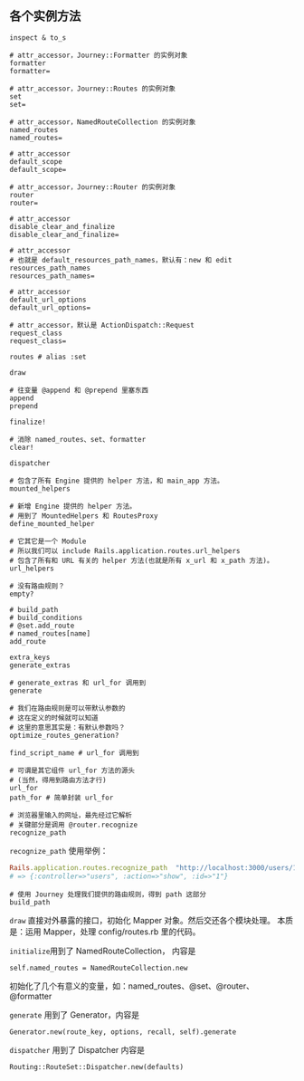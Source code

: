 ## 各个实例方法

```
inspect & to_s

# attr_accessor，Journey::Formatter 的实例对象
formatter
formatter=

# attr_accessor，Journey::Routes 的实例对象
set
set=

# attr_accessor，NamedRouteCollection 的实例对象
named_routes
named_routes=

# attr_accessor
default_scope
default_scope=

# attr_accessor，Journey::Router 的实例对象
router
router=

# attr_accessor
disable_clear_and_finalize
disable_clear_and_finalize=

# attr_accessor
# 也就是 default_resources_path_names，默认有：new 和 edit
resources_path_names
resources_path_names=

# attr_accessor
default_url_options
default_url_options=

# attr_accessor，默认是 ActionDispatch::Request
request_class
request_class=

routes # alias :set

draw

# 往变量 @append 和 @prepend 里塞东西
append
prepend

finalize!

# 消除 named_routes、set、formatter
clear!

dispatcher

# 包含了所有 Engine 提供的 helper 方法，和 main_app 方法。
mounted_helpers

# 新增 Engine 提供的 helper 方法。
# 用到了 MountedHelpers 和 RoutesProxy
define_mounted_helper

# 它其它是一个 Module
# 所以我们可以 include Rails.application.routes.url_helpers
# 包含了所有和 URL 有关的 helper 方法(也就是所有 x_url 和 x_path 方法)。
url_helpers

# 没有路由规则？
empty?

# build_path
# build_conditions
# @set.add_route
# named_routes[name]
add_route

extra_keys
generate_extras

# generate_extras 和 url_for 调用到
generate

# 我们在路由规则是可以带默认参数的
# 这在定义的时候就可以知道
# 这里的意思其实是：有默认参数吗？
optimize_routes_generation?

find_script_name # url_for 调用到

# 可谓是其它组件 url_for 方法的源头
# (当然，得用到路由方法才行)
url_for
path_for # 简单封装 url_for

# 浏览器里输入的网址，最先经过它解析
# 关键部分是调用 @router.recognize
recognize_path
```

`recognize_path` 使用举例：

```ruby
Rails.application.routes.recognize_path  "http://localhost:3000/users/1"
# => {:controller=>"users", :action=>"show", :id=>"1"}
```

```
# 使用 Journey 处理我们提供的路由规则，得到 path 这部分
build_path
```

`draw` 直接对外暴露的接口，初始化 Mapper 对象。然后交还各个模块处理。
本质是：运用 Mapper，处理 config/routes.rb 里的代码。

`initialize`用到了 NamedRouteCollection， 内容是

```
self.named_routes = NamedRouteCollection.new
```

初始化了几个有意义的变量，如：named_routes、@set、@router、@formatter

`generate` 用到了 Generator，内容是

```
Generator.new(route_key, options, recall, self).generate
```

`dispatcher` 用到了 Dispatcher 内容是

```
Routing::RouteSet::Dispatcher.new(defaults)
```
